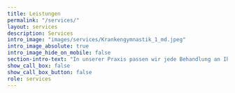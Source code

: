 ```yaml
---
title: Leistungen
permalink: "/services/"
layout: services
description: Services
intro_image: "images/services/Krankengymnastik_1_md.jpeg"
intro_image_absolute: true
intro_image_hide_on_mobile: false
section-intro-text: "In unserer Praxis passen wir jede Behandlung an Ihr individuelles Beschwerdebild an, um bestmögliche und lang anhaltende Therapieergebnisse zu erzielen."
show_call_box: false
show_call_box_button: false
role: services
---
```


